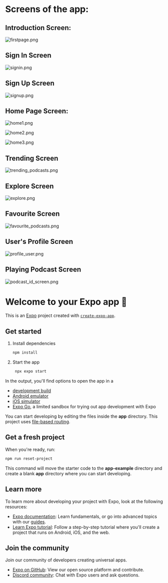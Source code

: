 # Screens of the app:

## Introduction Screen:
![firstpage.png](assets/images/readme/firstpage.png)

## Sign In Screen
![signin.png](assets/images/readme/signin.png)

## Sign Up Screen
![signup.png](assets/images/readme/signup.png)

## Home Page Screen:
![home1.png](assets/images/readme/home1.png)

![home2.png](assets/images/readme/home2.png)

![home3.png](assets/images/readme/home3.png)

## Trending Screen
![trending_podcasts.png](assets/images/readme/trending_podcasts.png)

## Explore Screen
![explore.png](assets/images/readme/explore.png)

## Favourite Screen
![favourite_podcasts.png](assets/images/readme/favourite_podcasts.png)

## User's Profile Screen
![profile_user.png](assets/images/readme/profile_user.png)

## Playing Podcast Screen
![podcast_id_screen.png](assets/images/readme/podcast_id_screen.png)


# Welcome to your Expo app 👋

This is an [Expo](https://expo.dev) project created with [`create-expo-app`](https://www.npmjs.com/package/create-expo-app).


## Get started

1. Install dependencies

   ```bash
   npm install
   ```

2. Start the app

   ```bash
    npx expo start
   ```

In the output, you'll find options to open the app in a

- [development build](https://docs.expo.dev/develop/development-builds/introduction/)
- [Android emulator](https://docs.expo.dev/workflow/android-studio-emulator/)
- [iOS simulator](https://docs.expo.dev/workflow/ios-simulator/)
- [Expo Go](https://expo.dev/go), a limited sandbox for trying out app development with Expo

You can start developing by editing the files inside the **app** directory. This project uses [file-based routing](https://docs.expo.dev/router/introduction).

## Get a fresh project

When you're ready, run:

```bash
npm run reset-project
```

This command will move the starter code to the **app-example** directory and create a blank **app** directory where you can start developing.

## Learn more

To learn more about developing your project with Expo, look at the following resources:

- [Expo documentation](https://docs.expo.dev/): Learn fundamentals, or go into advanced topics with our [guides](https://docs.expo.dev/guides).
- [Learn Expo tutorial](https://docs.expo.dev/tutorial/introduction/): Follow a step-by-step tutorial where you'll create a project that runs on Android, iOS, and the web.

## Join the community

Join our community of developers creating universal apps.

- [Expo on GitHub](https://github.com/expo/expo): View our open source platform and contribute.
- [Discord community](https://chat.expo.dev): Chat with Expo users and ask questions.
